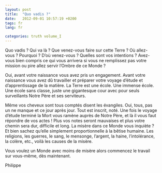```yaml
---
layout: post
title:  "Quo vadis ?"
date:   2012-09-01 10:57:19 +0200
tags: fr
lang: fr

categories: truth volume_I
---
```

Quo vadis ? Qui va là ? Que venez-vous faire sur cette Terre ? Où allez-vous ? Pourquoi ? D’où venez-vous ? Quelles sont vos intentions ? Avez-vous bien compris ce qui vous arrivera si vous ne remplissez pas votre mission ou pire allez servir l’Ombre de ce Monde ?

Oui, avant votre naissance vous avez pris un engagement. Avant votre naissance vous avez dû travailler et préparer votre voyage d’étude et d’apprentissage de la matière. La Terre est une école. Une immense école. Une école sans classe, juste une gigantesque cour avec pour seuls surveillants Notre Père et ses serviteurs.

Même vos cheveux sont tous comptés disent les évangiles. Oui, tous, pas un ne manque et ce jour après jour. Tout est inscrit, noté. Une fois le voyage d’étude terminé la Mort vous ramène auprès de Notre Père, et là il vous faut répondre de vos actes ! Plus vos notes seront mauvaises et plus votre chemin sera dur, difficile et long. La misère dans ce Monde vous inquiète ? Et bien sachez qu’elle simplement proportionnelle à la bêtise humaine. Les religions, les guerres, le sang, le mensonge, l’argent, la haine, l’intolérance, la colère, etc., voilà les causes de la misère.

Vous voulez un Monde avec moins de misère alors commencez le travail sur vous-même, dès maintenant.

Philippe

<!-- 
Ce(tte) œuvre est mise à disposition selon les termes de la Licence Creative Commons Attribution - Pas d’Utilisation Commerciale 4.0 International.
-->